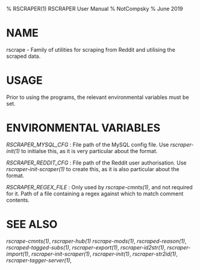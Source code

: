 % RSCRAPER(1) RSCRAPER User Manual
% NotCompsky
% June 2019

# NAME

rscrape - Family of utilities for scraping from Reddit and utilising the scraped data.

# USAGE

Prior to using the programs, the relevant environmental variables must be set.

# ENVIRONMENTAL VARIABLES

*RSCRAPER_MYSQL_CFG*
:   File path of the MySQL config file. Use *rscraper-init(1)* to initialse this, as it is very particular about the format.

*RSCRAPER_REDDIT_CFG*
:   File path of the Reddit user authorisation. Use *rscraper-init-scraper(1)* to create this, as it is also particular about the format.

*RSCRAPER_REGEX_FILE*
:   Only used by *rscrape-cmnts(1)*, and not required for it. Path of a file containing a regex against which to match comment contents.

# SEE ALSO

*rscrape-cmnts(1)*,
*rscraper-hub(1)*
*rscrape-mods(1)*,
*rscraped-reason(1)*,
*rscraped-tagged-subs(1)*,
*rscraper-export(1)*,
*rscraper-id2str(1)*,
*rscraper-import(1)*,
*rscraper-init-scraper(1)*,
*rscraper-init(1)*,
*rscraper-str2id(1)*,
*rscraper-tagger-server(1)*,
